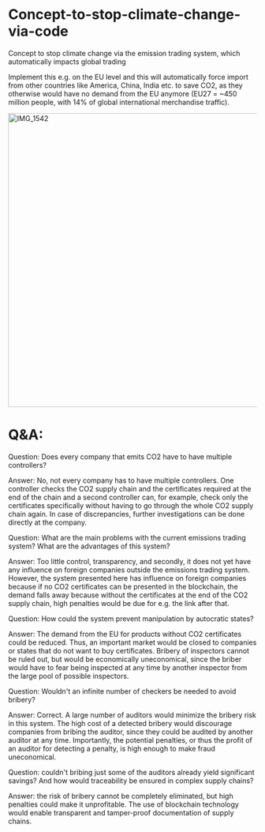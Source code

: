 # Concept-to-stop-climate-change-via-code
Concept to stop climate change via the emission trading system, which automatically impacts global trading

Implement this e.g. on the EU level and this will automatically force import from other countries like America, China, India etc. to save CO2, as they otherwise would have no demand from the EU anymore (EU27 = ~450 million people, with 14% of global international merchandise traffic).

<img width="595" alt="IMG_1542" src="https://github.com/DasDouble/Concept-to-stop-climate-change-via-code/assets/77044936/bc9c7dbe-f206-4166-9f39-a4bf7c81c549">

# Q&A:
Question: Does every company that emits CO2 have to have multiple controllers?

Answer: No, not every company has to have multiple controllers. One controller checks the CO2 supply chain and the certificates required at the end of the chain and a second controller can, for example, check only the certificates specifically without having to go through the whole CO2 supply chain again. In case of discrepancies, further investigations can be done directly at the company.

Question: What are the main problems with the current emissions trading system? What are the advantages of this system?

Answer: Too little control, transparency, and secondly, it does not yet have any influence on foreign companies outside the emissions trading system. However, the system presented here has influence on foreign companies because if no CO2 certificates can be presented in the blockchain, the demand falls away because without the certificates at the end of the CO2 supply chain, high penalties would be due for e.g. the link after that.

Question: How could the system prevent manipulation by autocratic states?

Answer: The demand from the EU for products without CO2 certificates could be reduced. Thus, an important market would be closed to companies or states that do not want to buy certificates. Bribery of inspectors cannot be ruled out, but would be economically uneconomical, since the briber would have to fear being inspected at any time by another inspector from the large pool of possible inspectors.

Question: Wouldn't an infinite number of checkers be needed to avoid bribery?

Answer: Correct. A large number of auditors would minimize the bribery risk in this system. The high cost of a detected bribery would discourage companies from bribing the auditor, since they could be audited by another auditor at any time. Importantly, the potential penalties, or thus the profit of an auditor for detecting a penalty, is high enough to make fraud uneconomical.

Question: couldn't bribing just some of the auditors already yield significant savings? And how would traceability be ensured in complex supply chains?

Answer: the risk of bribery cannot be completely eliminated, but high penalties could make it unprofitable. The use of blockchain technology would enable transparent and tamper-proof documentation of supply chains.
